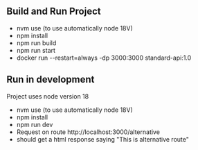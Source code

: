 ## Build and Run Project
- nvm use (to use automatically node 18V)
- npm install
- npm run build
- npm run start
- docker run --restart=always -dp 3000:3000 standard-api:1.0

## Run in development
Project uses node version 18
- nvm use (to use automatically node 18V)
- npm install
- npm run dev
- Request on route http://localhost:3000/alternative
- should get a html response saying "This is alternative route"
